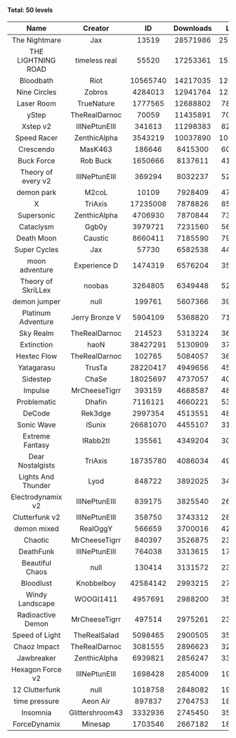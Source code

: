 #### Total: 50 levels

| Name | Creator | ID | Downloads | Likes |
|:---:|:---:|:---:|:---:|:---:|
| The Nightmare | Jax | 13519 | 28571986 | 2597136
| THE LIGHTNING ROAD | timeless real | 55520 | 17253361 | 1539145
| Bloodbath | Riot | 10565740 | 14217035 | 1268226
| Nine Circles | Zobros | 4284013 | 12941764 | 1280000
| Laser Room | TrueNature | 1777565 | 12688802 | 788896
| yStep | TheRealDarnoc | 70059 | 11435891 | 701215
| Xstep v2 | IIINePtunEIII | 341613 | 11298383 | 821823
| Speed Racer | ZenthicAlpha | 3543219 | 10037890 | 1063908
| Crescendo | MasK463 | 186646 | 8415300 | 607677
| Buck Force | Rob Buck | 1650666 | 8137611 | 411302
| Theory of every v2 | IIINePtunEIII | 369294 | 8032237 | 524229
| demon park | M2coL | 10109 | 7928409 | 476682
| X | TriAxis | 17235008 | 7878826 | 852581
| Supersonic | ZenthicAlpha | 4706930 | 7870844 | 737770
| Cataclysm | Ggb0y | 3979721 | 7231560 | 565700
| Death Moon  | Caustic | 8660411 | 7185590 | 796478
| Super Cycles | Jax | 57730 | 6582538 | 446087
| moon adventure | Experience D | 1474319 | 6576204 | 352932
| Theory of SkriLLex | noobas | 3264805 | 6349448 | 524989
| demon jumper | null | 199761 | 5607366 | 390173
| Platinum Adventure | Jerry Bronze V | 5904109 | 5368820 | 715271
| Sky Realm | TheRealDarnoc | 214523 | 5313224 | 363808
| Extinction | haoN | 38427291 | 5130909 | 379962
| Hextec Flow | TheRealDarnoc | 102765 | 5084057 | 362236
| Yatagarasu  | TrusTa | 28220417 | 4949656 | 450874
| Sidestep | ChaSe | 18025697 | 4737057 | 409425
| Impulse | MrCheeseTigrr | 393159 | 4688587 | 485578
| Problematic | Dhafin | 7116121 | 4660221 | 535838
| DeCode | Rek3dge | 2997354 | 4513551 | 481990
| Sonic Wave | lSunix | 26681070 | 4455107 | 317040
| Extreme Fantasy | IRabb2tI | 135561 | 4349204 | 300946
| Dear Nostalgists | TriAxis | 18735780 | 4086034 | 495551
| Lights And Thunder | Lyod | 848722 | 3892025 | 345774
| Electrodynamix v2 | IIINePtunEIII | 839175 | 3825540 | 260716
| Clutterfunk v2 | IIINePtunEIII | 358750 | 3743312 | 283986
| demon mixed | RealOggY | 566659 | 3700016 | 424295
| Chaotic | MrCheeseTigrr | 840397 | 3526875 | 231084
| DeathFunk | IIINePtunEIII | 764038 | 3313615 | 170583
| Beautiful Chaos | null | 130414 | 3131572 | 234554
| Bloodlust | Knobbelboy | 42584142 | 2993215 | 276398
| Windy Landscape | WOOGI1411 | 4957691 | 2988200 | 351092
| Radioactive Demon | MrCheeseTigrr | 497514 | 2975261 | 238535
| Speed of Light | TheRealSalad | 5098465 | 2900505 | 352047
| Chaoz Impact | TheRealDarnoc | 3081555 | 2896623 | 321937
| Jawbreaker | ZenthicAlpha | 6939821 | 2856247 | 339131
| Hexagon Force v2 | IIINePtunEIII | 1698428 | 2854009 | 193557
| 12 Clutterfunk | null | 1018758 | 2848082 | 193866
| time pressure | Aeon Air | 897837 | 2764753 | 186911
| Insomnia | Glittershroom43 | 3332936 | 2745450 | 359764
| ForceDynamix | Minesap | 1703546 | 2667182 | 181154
